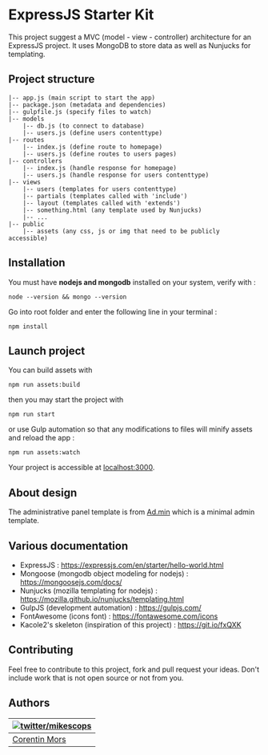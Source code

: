 # ExpressJS Starter Kit

This project suggest a MVC (model - view - controller) architecture for an ExpressJS project.
It uses MongoDB to store data as well as Nunjucks for templating.

## Project structure

```
|-- app.js (main script to start the app)
|-- package.json (metadata and dependencies)
|-- gulpfile.js (specify files to watch)
|-- models
	|-- db.js (to connect to database)
	|-- users.js (define users contenttype)
|-- routes
	|-- index.js (define route to homepage)
	|-- users.js (define routes to users pages)
|-- controllers
	|-- index.js (handle response for homepage)
	|-- users.js (handle response for users contenttype)
|-- views
	|-- users (templates for users contenttype)
	|-- partials (templates called with 'include')
	|-- layout (templates called with 'extends')
	|-- something.html (any template used by Nunjucks)
	|-- ...
|-- public
	|-- assets (any css, js or img that need to be publicly accessible)
```

## Installation

You must have **nodejs and mongodb** installed on your system, verify with :

`node --version && mongo --version`

Go into root folder and enter the following line in your terminal :

`npm install`

## Launch project

You can build assets with

`npm run assets:build`

then you may start the project with

`npm run start`

or use Gulp automation so that any modifications to files will minify assets and reload the app :

`npm run assets:watch`

Your project is accessible at [localhost:3000](http://localhost:3000).

## About design

The administrative panel template is from [Ad.min](https://github.com/Mikescops/ad.min) which is a minimal admin template.

## Various documentation

- ExpressJS : https://expressjs.com/en/starter/hello-world.html
- Mongoose (mongodb object modeling for nodejs) : https://mongoosejs.com/docs/
- Nunjucks (mozilla templating for nodejs) : https://mozilla.github.io/nunjucks/templating.html
- GulpJS (development automation) : https://gulpjs.com/
- FontAwesome (icons font) : https://fontawesome.com/icons
- Kacole2's skeleton (inspiration of this project) : https://git.io/fxQXK

## Contributing

Feel free to contribute to this project, fork and pull request your ideas.
Don't include work that is not open source or not from you.

## Authors

| [![twitter/mikescops](https://avatars0.githubusercontent.com/u/4266283?s=100&v=4)](http://twitter.com/mikescops "Follow @mikescops on Twitter") |
| ----------------------------------------------------------------------------------------------------------------------------------------------- |
| [Corentin Mors](https://pixelswap.fr/)                                                                                                          |
